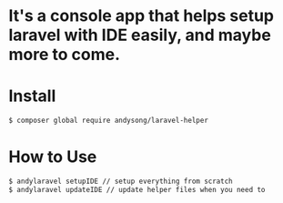# It's a console app that helps setup laravel with IDE easily, and maybe more to come.

# Install

```sh
$ composer global require andysong/laravel-helper
```

# How to Use

```sh
$ andylaravel setupIDE // setup everything from scratch
$ andylaravel updateIDE // update helper files when you need to
```
